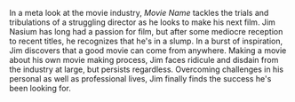In a meta look at the movie industry, *Movie Name* tackles the trials and tribulations of a struggling director as he looks to make his next film.
Jim Nasium has long had a passion for film, but after some mediocre reception to recent titles, he recognizes that he's in a slump.
In a burst of inspiration, Jim discovers that a good movie can come from anywhere.
Making a movie about his own movie making process, Jim faces ridicule and disdain from the industry at large, but persists regardless.
Overcoming challenges in his personal as well as professional lives, Jim finally finds the success he's been looking for.
